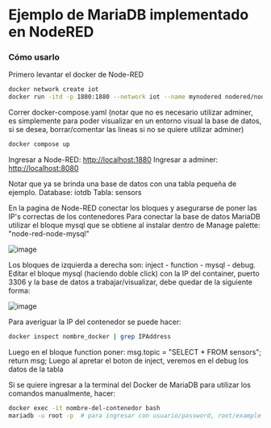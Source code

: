 # Ejemplo de MariaDB implementado en NodeRED
### Cómo usarlo
Primero levantar el docker de Node-RED
```bash
docker network create iot
docker run -itd -p 1880:1880 --network iot --name mynodered nodered/node-red
```
Correr docker-compose.yaml (notar que no es necesario utilizar adminer, es simplemente para poder visualizar en un entorno visual la base de datos, si se desea, borrar/comentar las lineas si no se quiere utilizar adminer)
```bash
docker compose up
```
Ingresar a Node-RED: [http://localhost:1880](http://localhost:1880)
Ingresar a adminer:  [http://localhost:8080](http://localhost:8080)

Notar que ya se brinda una base de datos con una tabla pequeña de ejemplo.
Database: iotdb
Tabla: sensors

En la pagina de Node-RED conectar los bloques y asegurarse de poner las IP's correctas de los contenedores
Para conectar la base de datos MariaDB utilizar el bloque mysql que se obtiene al instalar dentro de Manage palette: "node-red-node-mysql"

![image](https://github.com/user-attachments/assets/0542c183-103a-4587-b754-b55aa42ab06c)

Los bloques de izquierda a derecha son:
inject - function - mysql - debug.
Editar el bloque mysql (haciendo doble click) con la IP del container, puerto 3306 y la base de datos a trabajar/visualizar, debe quedar de la siguiente forma:

![image](https://github.com/user-attachments/assets/e1b7bdd6-5923-4be9-8289-a2f8952c026e)

Para averiguar la IP del contenedor se puede hacer:
```bash
docker inspect nombre_docker | grep IPAddress
```

Luego en el bloque function poner:
msg.topic = "SELECT * FROM sensors";
return msg;
Luego al apretar el boton de inject, veremos en el debug los datos de la tabla

Si se quiere ingresar a la terminal del Docker de MariaDB para utilizar los comandos manualmente, hacer:
```bash
docker exec -it nombre-del-contenedor bash
mariadb -u root -p  # para ingresar con usuario/password, root/example
```
